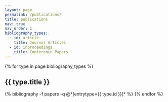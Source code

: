 ```yaml
---
layout: page
permalink: /publications/
title: publications
nav: true
nav_order: 1
bibliography_types:
  - id: article
    title: Journal Articles
  - id: inproceedings
    title: Conference Papers
---
```

<!-- _pages/publications.md -->
<div class="publications">

{% for type in page.bibliography_types %}
  <h2>{{ type.title }}</h2>
  {% bibliography -f papers -q @*[entrytype={{ type.id }}]* %}
{% endfor %}

</div>

